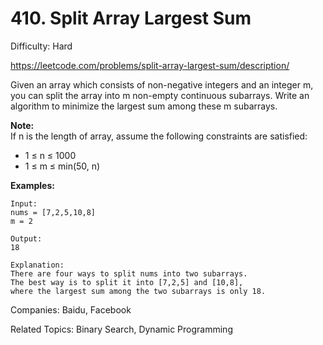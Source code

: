 # 410. Split Array Largest Sum

Difficulty: Hard

https://leetcode.com/problems/split-array-largest-sum/description/

Given an array which consists of non-negative integers and an integer m, you can split the array into m non-empty continuous subarrays. Write an algorithm to minimize the largest sum among these m subarrays.

**Note:**  
If n is the length of array, assume the following constraints are satisfied:

* 1 ≤ n ≤ 1000
* 1 ≤ m ≤ min(50, n)

**Examples:**
```
Input:
nums = [7,2,5,10,8]
m = 2

Output:
18

Explanation:
There are four ways to split nums into two subarrays.
The best way is to split it into [7,2,5] and [10,8],
where the largest sum among the two subarrays is only 18.
```

Companies: Baidu, Facebook

Related Topics: Binary Search, Dynamic Programming
